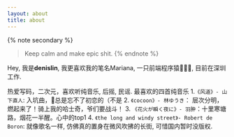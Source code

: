 ```yaml
---
layout: about
title: about
---
```


{% note secondary %}
> Keep calm and make epic shit.
{% endnote %}

Hey, 我是**denislin**, 我更喜欢我的笔名Mariana, 一只前端程序猿👨🏻‍💻, 目前在深圳工作.

热爱写码，二次元，喜欢听纯音乐, 后摇, 民谣.
最喜欢的四首纯音乐
1.`《风道》- 山下直人`: 入坑曲，👨总是忘不了初恋的（不是
2. `《cocoon》- 林ゆうき`： 层次分明，燃起来了！骑上我的哈士奇，爷们要战斗！
3. `《花火が瞬く夜に》- 羽肿`：十里寒塘路，烟花一半醒。心中的top1
4. `《the long and windy street》- Robert de Boron`: 就像歌名一样, 仿佛真的置身在微风吹拂的长街, 可惜国内暂时没版权.

